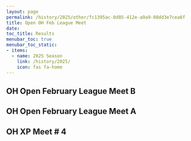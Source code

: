 ```yaml
---
layout: page
permalink: /history/2025/other/fc1395ac-0d85-412e-a9a9-08dd3e7cea6f
title: Open OH Feb League Meet
date: 
toc_title: Results
menubar_toc: true
menubar_toc_static:
- items:
  - name: 2025 Season
    link: /history/2025/
    icon: fas fa-home
---
```



## OH Open February League Meet B

## OH Open February League Meet A

## OH XP Meet # 4

